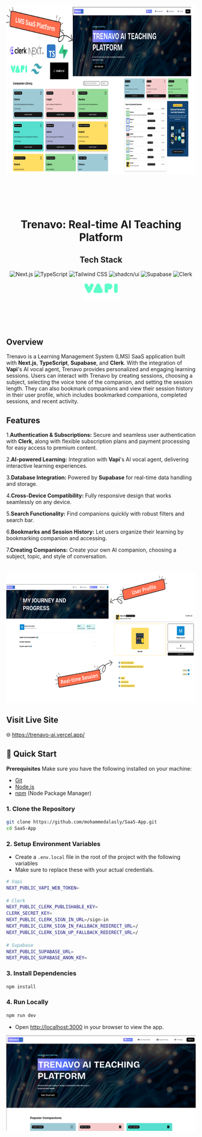 <header align=center>
 <img src="./public/readme/readme-1.png" alt="readme-1" height="450" width="900"/>
</header>
<br />
<h1 align="center">
Trenavo: Real-time AI Teaching Platform
</h1>

<div align="center">
<h2>Tech Stack</h2>
  <img src="https://img.shields.io/badge/-Next.js-black?style=for-the-badge&logo=nextdotjs&logoColor=white"alt="Next.js"width="150"/>
  <img src="https://img.shields.io/badge/-TypeScript-3178C6?style=for-the-badge&logo=typescript&logoColor=white"alt="TypeScript"width="180"/>
  <img src="https://img.shields.io/badge/-Tailwind%20CSS-06B6D4?style=for-the-badge&logo=tailwindcss&logoColor=white" alt="Tailwind CSS"width="195"/>
  <img src="https://img.shields.io/badge/-shadcn/ui-000000?style=for-the-badge&logo=radixuilogoColor=white"alt="shadcn/ui"width="150"/>
  <img src="https://img.shields.io/badge/-Supabase-3ECF8E?style=for-the-badge&logo=supabase&logoColor=white"alt="Supabase"width="155"/>
  <img src="https://img.shields.io/badge/-Clerk-6C47FF?style=for-the-badge&logo=clerk&logoColor=white"alt="Clerk"width="120"/>
</div>

<div align="center">
<img src="./public/readme/vapi.png" alt="Vapi" width="100"/>
</div>
<br />
<br />
<br />
<br />

## Overview

Trenavo is a Learning Management System (LMS) SaaS application built with **Next.js**, **TypeScript**, **Supabase**, and **Clerk**. With the integration of **Vapi**'s AI vocal agent, Trenavo provides personalized and engaging learning sessions. Users can interact with Trenavo by creating sessions, choosing a subject, selecting the voice tone of the companion, and setting the session length. They can also bookmark companions and view their session history in their user profile, which includes bookmarked companions, completed sessions, and recent activity.

## Features

1.**Authentication & Subscriptions:** Secure and seamless user authentication with **Clerk**, along with flexible subscription plans and payment processing for easy access to premium content.

2.**AI-powered Learning:** Integration with **Vapi**'s AI vocal agent, delivering interactive learning experiences.

3.**Database Integration:** Powered by **Supabase** for real-time data handling and storage.

4.**Cross-Device Compatibility:** Fully responsive design that works seamlessly on any device.

5.**Search Functionality:** Find companions quickly with robust filters and search bar.

6.**Bookmarks and Session History:** Let users organize their learning by bookmarking companion and accessing.

7.**Creating Companions:** Create your own AI companion, choosing a subject, topic, and style of conversation.

<br />

<div align=center>
 <img src="./public/readme/readme-2.png" alt="readme-2" height="350" width="800"/>
</div>

## Visit Live Site

🌐 <https://trenavo-ai.vercel.app/>

## 🚀 Quick Start

**Prerequisites** Make sure you have the following installed on your machine:

- [Git](https://git-scm.com/)
- [Node.js](https://nodejs.org/en)
- [npm](https://www.npmjs.com/) (Node Package Manager)

### 1. Clone the Repository

```bash
git clone https://github.com/mohammedalasly/SaaS-App.git
cd SaaS-App
```

### 2. Setup Environment Variables

- Create a `.env.local` file in the root of the project with the following variables
- Make sure to replace these with your actual credentials.

```bash
# Vapi
NEXT_PUBLIC_VAPI_WEB_TOKEN=

# Clerk
NEXT_PUBLIC_CLERK_PUBLISHABLE_KEY=
CLERK_SECRET_KEY=
NEXT_PUBLIC_CLERK_SIGN_IN_URL=/sign-in
NEXT_PUBLIC_CLERK_SIGN_IN_FALLBACK_REDIRECT_URL=/
NEXT_PUBLIC_CLERK_SIGN_UP_FALLBACK_REDIRECT_URL=/

# Supabase
NEXT_PUBLIC_SUPABASE_URL=
NEXT_PUBLIC_SUPABASE_ANON_KEY=
```

### 3. Install Dependencies

```bash
npm install
```

### 4. Run Locally

```bash
npm run dev
```

- Open <http://localhost:3000> in your browser to view the app.

![readme-2](/public/readme/readme-3.png)
